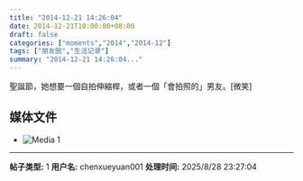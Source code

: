 ```yaml
---
title: "2014-12-21 14:26:04"
date: 2014-12-21T10:00:00+08:00
draft: false
categories: ["moments","2014","2014-12"]
tags: ["朋友圈","生活记录"]
summary: "2014-12-21 14:26:04..."
---
```


聖誕節，她想要一個自拍伸縮桿，或者一個「會拍照的」男友。[微笑]

## 媒体文件

- ![Media 1](/Moments/photos/2014-12-21/201412211426040.jpg)

---

**帖子类型:** 1
**用户名:** chenxueyuan001
**处理时间:** 2025/8/28 23:27:04